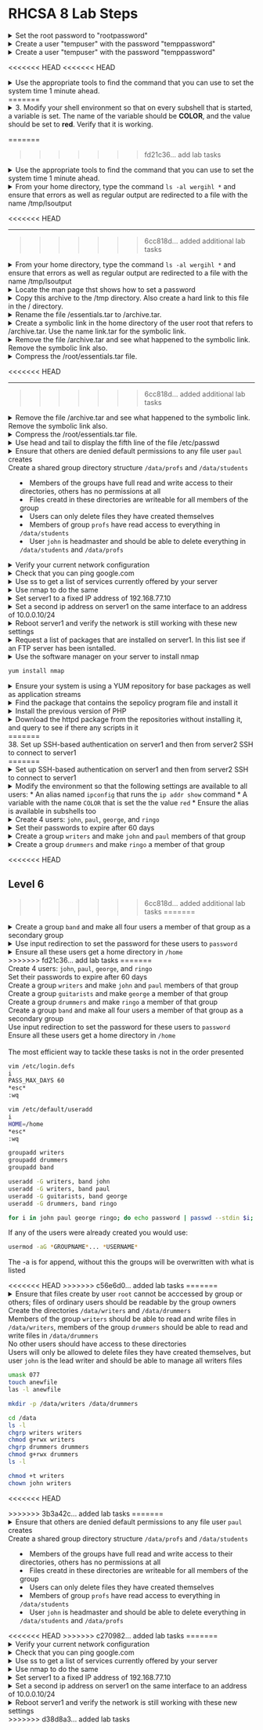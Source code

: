 # RHCSA 8 Lab Steps

<details>
<<<<<<< HEAD
<<<<<<< HEAD
  <summary>Set the root password to "rootpassword"</summary>
<<<<<<< HEAD
<<<<<<< HEAD
  
=======
>>>>>>> f7498a2... updated markdown syntax for code blocks
=======
  
>>>>>>> 2377348... updated markdown syntax for code blocks
  ```bash
  sudo passwd root
  Changing password fot user root.
  rootpassword
  BAD PASSWORD: The apssword contains the user name in some form
  rootpassword
  ```
<<<<<<< HEAD
<<<<<<< HEAD
  
</details>

<details>
  <summary>Create a user "tempuser" with the password "temppassword"</summary>
  ```bash
  sudo useradd tempuser
  sudo passwd tempuser
  temppassword
  temppassword
  ```
=======
  <summary>1. Set the root password to "rootpassword"</summary>
=======
  <summary>Set the root password to "rootpassword"</summary>
>>>>>>> fd21c36... add lab tasks
  <code>sudo passwd root</code><br/>
  <code>Changing password fot user root.</code><br/>
  <code>rootpassword</code>
  <code>BAD PASSWORD: The apssword contains the user name in some form</code></br>
  <code>rootpassword</code>
=======
>>>>>>> f7498a2... updated markdown syntax for code blocks
=======
  
>>>>>>> 2377348... updated markdown syntax for code blocks
</details>

<details>
  <summary>Create a user "tempuser" with the password "temppassword"</summary>
<<<<<<< HEAD
  <code>sudo useradd tempuser</code><br/>
  <code>sudo passwd tempuser</code><br/>
  <code>temppassword</code><br/>
  <code>temppassword</code>
>>>>>>> c24c213... answer corrections
=======
  ```bash
  sudo useradd tempuser
  sudo passwd tempuser
  temppassword
  temppassword
  ```
>>>>>>> f7498a2... updated markdown syntax for code blocks
</details>

<<<<<<< HEAD
<<<<<<< HEAD
<details>
  <summary>Use the appropriate tools to find the command that you can use to set the system time 1 minute ahead.</summary>
</details>
=======

<details>
  <summary>3. Modify your shell environment so that on every subshell that is started, a variable is set. The name of the variable should be <b>COLOR</b>, and the value should be set to <b>red</b>. Verify that it is working.</summary>
</details>

=======
>>>>>>> fd21c36... add lab tasks
<details>
  <summary>Use the appropriate tools to find the command that you can use to set the system time 1 minute ahead.</summary>
</details>

<details>
  <summary>From your home directory, type the command <code>ls -al wergihl *</code> and ensure that errors as well as regular output are redirected to a file with the name /tmp/lsoutput</summary>
  <code>ls -al wergihl * &> /tmp/lsoutput</code>
</details>

<<<<<<< HEAD
***
>>>>>>> 6cc818d... added additional lab tasks

<details>
  <summary>From your home directory, type the command <code>ls -al wergihl *</code> and ensure that errors as well as regular output are redirected to a file with the name /tmp/lsoutput</summary>
  <code>ls -al wergihl * &> /tmp/lsoutput</code>
</details>

<details>
<<<<<<< HEAD
  <summary>Locate the man page thst shows how to set a password</summary>
=======
  <summary>6. Locate the man page thst shows how to set a password</summary>
>>>>>>> 6cc818d... added additional lab tasks
=======
<details>
  <summary>Locate the man page thst shows how to set a password</summary>
>>>>>>> fd21c36... add lab tasks
  <code>man -k password</code><br/>
  There are far to many results here to find what is needed<br/>
  <code>man -k password | grep 1</code><br/>
  Checking general commands to see if anything is applicable<br/>
  <code>man -k password | grep 8</code><br/>
  Checking system administration commands to see if anything is applicable<br/>
  <code>man useradd</code><br/>
  Checking an already known command to see if there's anything that can be used (check see also section)<br/>
  <code>man passwd</code><br/>
  Both command and description don't include the word "password" which is why they weren't found<br/>
</details>

<details>
<<<<<<< HEAD
<<<<<<< HEAD
  <summary>As root, create a user named "testuser" using the man page for <code>useradd</code> as reference</summary>
  ```bash
  su -
  <i>root password</i>
  useradd testuser
</details>

<details>
  <summary>Set the password for "testuser" to "password"</summary>
  ```bash
  passwd testuser
  New password: password
  BAD PASSWORD: The password fails the dictionary check - it is based on a dictionary word
  Retype new password: password
  passwd: all authentication tokens updated successfully.
  ```
</details>

<details>
  <summary>Use globbing to show everything in /etc that have a number in their name (use <code>cd /etc</code> to make /etc your current directory)</summary>
  ```bash
  cd /etc
  ls -d *[0-9]*
  ```
</details>

<details>
  <summary>Use <code>ls -l</code> with a pipe to display results page by page. Then use <code>cd</code> without any arguments</summary>
  ```bash
  ls -l | less
  cd
  ```
</details>

<details>
  <summary>Use vim to create a file named "users" and make sure it contains the names Trevor, Stephen, John, Joe and Hillary</summary>
=======
  <summary>7. As root, create a user named "testuser" using the man page for <code>useradd</code> as reference</summary>
=======
  <summary>As root, create a user named "testuser" using the man page for <code>useradd</code> as reference</summary>
<<<<<<< HEAD
>>>>>>> fd21c36... add lab tasks
  <code>su -</code><br/>
  <code><i>root password</i></code><br/>
  <code>useradd testuser</code>
=======
  ```bash
  su -
  <i>root password</i>
  useradd testuser
>>>>>>> f7498a2... updated markdown syntax for code blocks
</details>

<details>
  <summary>Set the password for "testuser" to "password"</summary>
  ```bash
  passwd testuser
  New password: password
  BAD PASSWORD: The password fails the dictionary check - it is based on a dictionary word
  Retype new password: password
  passwd: all authentication tokens updated successfully.
  ```
</details>

<details>
  <summary>Use globbing to show everything in /etc that have a number in their name (use <code>cd /etc</code> to make /etc your current directory)</summary>
  ```bash
  cd /etc
  ls -d *[0-9]*
  ```
</details>

<details>
  <summary>Use <code>ls -l</code> with a pipe to display results page by page. Then use <code>cd</code> without any arguments</summary>
  ```bash
  ls -l | less
  cd
  ```
</details>

<details>
<<<<<<< HEAD
  <summary>11. Use vim to create a file named "users" and make sure it contains the names Trevor, Stephen, John, Joe and Hillary</summary>
>>>>>>> 6cc818d... added additional lab tasks
=======
  <summary>Use vim to create a file named "users" and make sure it contains the names Trevor, Stephen, John, Joe and Hillary</summary>
>>>>>>> fd21c36... add lab tasks
  <code>vim users</code>
</details> 

<details>
<<<<<<< HEAD
<<<<<<< HEAD
  <summary>Create the following directories: /tmp/files/pictures, /tmp/files/photos and /tmp/files/videos</summary>
=======
  <summary>12. Create the following directories: /tmp/files/pictures, /tmp/files/photos and /tmp/files/videos</summary>
>>>>>>> 6cc818d... added additional lab tasks
=======
  <summary>Create the following directories: /tmp/files/pictures, /tmp/files/photos and /tmp/files/videos</summary>
>>>>>>> fd21c36... add lab tasks
  <code>mkdir -p /tmp/files/pictures /tmp/files/photos /tmp/files/videos</code><br/>
  The <code>-p</code> option ensures that any subfolders that do not exist get created
</details>

<details>
<<<<<<< HEAD
<<<<<<< HEAD
  <summary>Copy all files that have a name starting with a, b, or c from /etc to /tmp/files</summary>
=======
  <summary>13. Copy all files that have a name starting with a, b, or c from /etc to /tmp/files</summary>
>>>>>>> 6cc818d... added additional lab tasks
=======
  <summary>Copy all files that have a name starting with a, b, or c from /etc to /tmp/files</summary>
>>>>>>> fd21c36... add lab tasks
  <code>cp /etc/[a-c]* /tmp/files</code><br/>
  There will be an warning that some subdirectories were not copied because the <code>-r</code> option was not used. This is expect as we only want the files.
</details>

<details>
<<<<<<< HEAD
<<<<<<< HEAD
  <summary>Move all files that have a name starting with a or b from /tmp/files to /tmp/files/photos</summary>
  ```bash
  cd /tmp/files/
  mv [ab]* photos/
  ```
<<<<<<< HEAD
</details>

<details>
  <summary>Move all files that have a name starting with c from /tmp/files to /tmp/files/videos</summary>
=======
  <summary>14. Move all files that have a name starting with a or b from /tmp/files to /tmp/files/photos</summary>
=======
  <summary>Move all files that have a name starting with a or b from /tmp/files to /tmp/files/photos</summary>
>>>>>>> fd21c36... add lab tasks
  <code>cd /tmp/files/</code><br/>
  <code>mv [ab]* photos/</code>
=======
>>>>>>> f7498a2... updated markdown syntax for code blocks
</details>

<details>
<<<<<<< HEAD
  <summary>15. Move all files that have a name starting with c from /tmp/files to /tmp/files/videos</summary>
>>>>>>> 6cc818d... added additional lab tasks
=======
  <summary>Move all files that have a name starting with c from /tmp/files to /tmp/files/videos</summary>
>>>>>>> fd21c36... add lab tasks
  <code>mv c* videos/</code>
</details>

<details>
<<<<<<< HEAD
<<<<<<< HEAD
  <summary>Copy all files that have a size smaller than 1000 bytes from /etc to /tmp/files/pictures</summary>
=======
  <summary>16. Copy all files that have a size smaller than 1000 bytes from /etc to /tmp/files/pictures</summary>
>>>>>>> 6cc818d... added additional lab tasks
=======
  <summary>Copy all files that have a size smaller than 1000 bytes from /etc to /tmp/files/pictures</summary>
>>>>>>> fd21c36... add lab tasks
  <code>find /etc -size -1000c -exec cp {} pictures \;</code>
</details>

<details>
<<<<<<< HEAD
<<<<<<< HEAD
  <summary>Create a symbolic link to /var in /tmp/files</summary>
=======
  <summary>17. Create a symbolic link to /var in /tmp/files</summary>
>>>>>>> 6cc818d... added additional lab tasks
=======
  <summary>Create a symbolic link to /var in /tmp/files</summary>
>>>>>>> fd21c36... add lab tasks
  <code>ln -s /var .</code>
</details>

<details>
<<<<<<< HEAD
<<<<<<< HEAD
  <summary>Create a compressed archive file of the /home directory</summary>
=======
  <summary>18. Create a compressed archive file of the /home directory</summary>
>>>>>>> 6cc818d... added additional lab tasks
=======
  <summary>Create a compressed archive file of the /home directory</summary>
>>>>>>> fd21c36... add lab tasks
  <code>tar cJvf home.tar.xz /home</code>
</details>

<details>
<<<<<<< HEAD
<<<<<<< HEAD
  <summary>Extract the compressed archive with relative file names in /tmp/archive</summary>
=======
  <summary>19. Extract the compressed archive with relative file names in /tmp/archive</summary>
>>>>>>> 6cc818d... added additional lab tasks
=======
  <summary>Extract the compressed archive with relative file names in /tmp/archive</summary>
>>>>>>> fd21c36... add lab tasks
  <code>mkdir /tmp/archive; tar xvf home.tar.xz -C /tmp/archive/</code>
</details>

<details>
<<<<<<< HEAD
<<<<<<< HEAD
  <summary>Log in as user root. In the home directory of root, create one archive file that contains the contents of the /home directory and the /etc directory. Use the name /root/essentials.tar for the archive file.</summary>
</details>

<details>
  <summary>Copy this archive to the /tmp directory. Also create a hard link to this file in the / directory.</summary>
</details>

<details>
  <summary>Rename the file /essentials.tar to /archive.tar.</summary>
</details>

<details>
  <summary>Create a symbolic link in the home directory of the user root that refers to /archive.tar. Use the name link.tar for the symbolic link.</summary>
</details>
=======
  <summary>20. Log in as user root. In the home directory of root, create one archive file that contains the contents of the /home directory and the /etc directory. Use the name /root/essentials.tar for the archive file.</summary>
=======
  <summary>Log in as user root. In the home directory of root, create one archive file that contains the contents of the /home directory and the /etc directory. Use the name /root/essentials.tar for the archive file.</summary>
>>>>>>> fd21c36... add lab tasks
</details>

<details>
  <summary>Copy this archive to the /tmp directory. Also create a hard link to this file in the / directory.</summary>
</details>

<details>
  <summary>Rename the file /essentials.tar to /archive.tar.</summary>
</details>

<details>
  <summary>Create a symbolic link in the home directory of the user root that refers to /archive.tar. Use the name link.tar for the symbolic link.</summary>
</details>

<details>
  <summary>Remove the file /archive.tar and see what happened to the symbolic link. Remove the symbolic link also.</summary>
</details>

<details>
  <summary>Compress the /root/essentials.tar file.</summary>
</details>

<<<<<<< HEAD
***
>>>>>>> 6cc818d... added additional lab tasks

<details>
  <summary>Remove the file /archive.tar and see what happened to the symbolic link. Remove the symbolic link also.</summary>
</details>

<details>
<<<<<<< HEAD
  <summary>Compress the /root/essentials.tar file.</summary>
</details>

<details>
  <summary>Use head and tail to display the fifth line of the file /etc/passwd</summary>
=======
  <summary>26. Use head and tail to display the fifth line of the file /etc/passwd</summary>
>>>>>>> 6cc818d... added additional lab tasks
=======
<details>
  <summary>Use head and tail to display the fifth line of the file /etc/passwd</summary>
>>>>>>> fd21c36... add lab tasks
  <code>head -n 5 /etc/passwd | tail -n 1</code>
</details>

<details>
<<<<<<< HEAD
<<<<<<< HEAD
  <summary>Use sed to display the fifth line of the file /etc/passwd</summary>
=======
  <summary>27. Use sed to display the fifth line of the file /etc/passwd</summary>
>>>>>>> 6cc818d... added additional lab tasks
=======
  <summary>Use sed to display the fifth line of the file /etc/passwd</summary>
>>>>>>> fd21c36... add lab tasks
  <code>sed -n 5p /etc/passwd</code>
</details>

<details>
<<<<<<< HEAD
<<<<<<< HEAD
  <summary>Use awk in a pipe to filter the last column out of the results of the command <code>ps aux</code></summary>
=======
  <summary>28. Use awk in a pipe to filter the last column out of the results of the command <code>ps aux</code></summary>
>>>>>>> 6cc818d... added additional lab tasks
=======
  <summary>Use awk in a pipe to filter the last column out of the results of the command <code>ps aux</code></summary>
>>>>>>> fd21c36... add lab tasks
  <code>ps aux | awk '{ print $NF }'</code>
</details>

<details>
<<<<<<< HEAD
<<<<<<< HEAD
  <summary>Use grep to show all files in /etc that have lines that contain the text 'root' as a word</summary>
=======
  <summary>29. Use grep to show all files in /etc that have lines that contain the text 'root' as a word</summary>
>>>>>>> 6cc818d... added additional lab tasks
=======
  <summary>Use grep to show all files in /etc that have lines that contain the text 'root' as a word</summary>
>>>>>>> fd21c36... add lab tasks
  <code>cd /etc</code><br/>
  <code>grep 'root' * 2>/dev/null</code>
</details>

<details>
<<<<<<< HEAD
<<<<<<< HEAD
  <summary>Use grep to show all lines from all files in /etc that contain exactly 3 characters</summary>
=======
  <summary>30. Use grep to show all lines from all files in /etc that contain exactly 3 characters</summary>
>>>>>>> 6cc818d... added additional lab tasks
=======
  <summary>Use grep to show all lines from all files in /etc that contain exactly 3 characters</summary>
>>>>>>> fd21c36... add lab tasks
  <code>grep '^...$' * 2>/dev/null</code>
</details>

<details>
<<<<<<< HEAD
<<<<<<< HEAD
  <summary>Use grep to find all files that contain the string "alex", but make sure that "alexander" is not included in the result</summary>
=======
  <summary>31. Use grep to find all files that contain the string "alex", but make sure that "alexander" is not included in the result</summary>
>>>>>>> 6cc818d... added additional lab tasks
=======
  <summary>Use grep to find all files that contain the string "alex", but make sure that "alexander" is not included in the result</summary>
>>>>>>> fd21c36... add lab tasks
  <code>grep '^alex$' * or grep '\<alex\>'</code>
</details>

<details>
<<<<<<< HEAD
<<<<<<< HEAD
  <summary>Describe two ways to show line 5 from the /etc/passwd file.</summary>
</details>

<details>
  <summary>How would you locate all text files on your server that contain the current IP address? Do you need a regular expression to do this?</summary>
</details>

<details>
  <summary>You have just used the sed command that replaces all occurrences of the text Administrator with root. Your Windows administrators do not like that very much. How do you revert?</summary>
</details>

<details>
  <summary>Assuming that in the ps aux command the fifth line contains information about memory utilization, how would you process the output of that command to show the process that has the heaviest memory utilization first in the results list?</summary>
</details>

<details>
  <summary>Which command enables you to filter the sixth column of ps aux output?</summary>
</details>

<details>
  <summary>How do you delete the sixth line from the file ~/myfile?</summary>
</details>

<details>
  <summary>Set up SSH-based authentication on server1 and then from server2 SSH to connect to server1</summary>
</details>

<details>
  <summary>
    Modify the environment so that the following settings are available to all users:
    * An alias named <code>ipconfig</code> that runs the <code>ip addr show</code> command
    * A variable with the name <code>COLOR</code> that is set the the value <code>red</code>
    * Ensure the alias is available in subshells too
  </summary>
  ```bash
  su -
  cd /etc/profile.d/
  vim labenv.sh
  i
  alias ipconfig='ip addr show'
  export COLOR=red
  esc
  :wq
  ```

  Nothing else to do since aliases are already available in subshells by default. The variable will also be available since it was created with <code>export</code>.
</details>

<details>
  <summary>
    Create 4 users: <code>john</code>, <code>paul</code>, <code>george</code>, and <code>ringo</code><br/>
    Set their passwords to expire after 60 days<br/>
    Create a group <code>writers</code> and make <code>john</code> and <code>paul</code> members of that group<br/>
    Create a group <code>guitarists</code> and make <code>george</code> a member of that group<br/>
    Create a group <code>drummers</code> and make <code>ringo</code> a member of that group<br/>
    Create a group <code>band</code> and make all four users a member of that group as a secondary group<br/>
    Use input redirection to set the password for these users to <code>password</code><br/>
    Ensure all these users get a home directory in <code>/home</code>
  </summary>
  <br/>
  The most efficient way to tackle these tasks is not in the order presented

  ```bash
  vim /etc/login.defs
  i
  PASS_MAX_DAYS 60
  *esc*
  :wq
  
  vim /etc/default/useradd
  i
  HOME=/home
  *esc*
  :wq

  groupadd writers
  groupadd drummers
  groupadd band

  useradd -G writers, band john
  useradd -G writers, band paul
  useradd -G guitarists, band george
  useradd -G drummers, band ringo

  for i in john paul george ringo; do echo password | passwd --stdin $i; done
  ```

  If any of the users were already created you would use:

  ```bash
  usermod -aG *GROUPNAME*... *USERNAME*
  ```
  
  The -a is for append, without this the groups will be overwritten with what is listed
</details>

<details>
  <summary>
    Ensure that files create by user <code>root</code> cannot be acccessed by group or others; files of ordinary users should be readable by the group owners<br/>
    Create the directories <code>/data/writers</code> and <code>/data/drummers</code><br/>
    Members of the group <code>writers</code> should be able to read and write files in <code>/data/writers</code>, members of the group <code>drummers</code> should be able to read and write files in <code>/data/drummers</code><br/>
    No other users should have access to these directories<br/>
    Users will only be allowed to delete files they have created themselves, but user <code>john</code> is the lead writer and should be able to manage all writers files
  </summaary>

  ```bash
  umask 077
  touch anewfile
  las -l anewfile

  mkdir -p /data/writers /data/drummers

  cd /data
  ls -l
  chgrp writers writers
  chmod g+rwx writers
  chgrp drummers drummers
  chmod g+rwx drummers
  ls -l

  chmod +t writers
  chown john writers
  ```
=======
  <summary>32. Describe two ways to show line 5 from the /etc/passwd file.</summary>
=======
  <summary>Describe two ways to show line 5 from the /etc/passwd file.</summary>
>>>>>>> fd21c36... add lab tasks
</details>

<details>
  <summary>How would you locate all text files on your server that contain the current IP address? Do you need a regular expression to do this?</summary>
</details>

<details>
  <summary>You have just used the sed command that replaces all occurrences of the text Administrator with root. Your Windows administrators do not like that very much. How do you revert?</summary>
</details>

<details>
  <summary>Assuming that in the ps aux command the fifth line contains information about memory utilization, how would you process the output of that command to show the process that has the heaviest memory utilization first in the results list?</summary>
</details>

<details>
  <summary>Which command enables you to filter the sixth column of ps aux output?</summary>
</details>

<details>
  <summary>How do you delete the sixth line from the file ~/myfile?</summary>
</details>

<<<<<<< HEAD
***
>>>>>>> 6cc818d... added additional lab tasks

</details>

<details>
<<<<<<< HEAD
  <summary>
    Ensure that others are denied default permissions to any file user <code>paul</code> creates<br/>
    Create a shared group directory structure <code>/data/profs</code> and <code>/data/students</code>
    <ul>
      <li>Members of the groups have full read and write access to their directories, others has no permissions at all
      <li>Files creatd in these directories are writeable for all members of the group
      <li>Users can only delete files they have created themselves
      <li>Members of group <code>profs</code> have read access to everything in <code>/data/students</code>
      <li>User <code>john</code> is headmaster and should be able to delete everything in <code>/data/students</code> and <code>/data/profs</code>
    </ul>
  </summary>

  ```bash
  cd /home/paul/
  ls -a
  vim .bash_profile

  i
  umask 007
  *esc*
  :wq

  su - paul
  touch -l paul5
  ls -l paul5
  logout

  cd /data
  mkdir profs students
  ls -l

  chmod 3770 students/

  chown john:students students/
  chown john:profs profs/
  ls -lk

  cd students/
  ls -l
  setfacl -m d:g:profs:rx /data/students
  getfacl .
  ```
</details>

<details>
  <summary>Verify your current network configuration</summary>

  ```bash
  ip a
  ip route show
  ```

</details>

<details>
  <summary>Check that you can ping google.com</summary>
  
  ```bash
  ping google.com
  ```

</details>

<details>
  <summary>Use ss to get a list of services currently offered by your server</summary>

  ```bash
  ss -tuna
  ```

  If you'd like to see what is running on an open port grep the port number in /etc/services

  ```bash
  grep 68 /etc/services
  ```

</details>

<details>
  <summary>Use nmap to do the same</summary>

  ```bash
  yum install nmap
  nmap 192.168.77.3
  ```

</details>

<details>
  <summary>Set server1 to a fixed IP address of 192.168.77.10</summary>

  Check current ip configuration

  ```bash
  ip a
  ```

  Use nmtui to configure the ethernet interface

  ```bash
  nmtui
  ```

</details>

<details>
  <summary>Set a second ip address on server1 on the same interface to an address of 10.0.0.10/24</summary>
  
  This can be done in the same nmtui session as the previous task

</details>

<details>
  <summary>Reboot server1 and verify the network is still working with these new settings</summary>

  Use <code>ip a</code> again to confirm the updated configuration settings
</details>

<details>
  <summary>Request a list of packages that are installed on server1. In this list see if an FTP server has been isntalled.</summary>

  ```bash
  yum list installed | grep ftp
  ```

</details>

<details>
  <summary>Use the software manager on your server to install nmap</summry>

  ```bash
  yum install nmap
  ```
  
</details>

<details>
  <summary>Ensure your system is using a YUM repository for base packages as well as application streams</summary>

  ```bash  
  cd /etc/yum.repos.d/
  ls
  cat base.repo
  cat appstream.repo
  tail -n l /etc/fstab
  ```

  Use the last line to ensure that the rhel8.iso is connected to /repo

  ```bash 
  less redhat.repo
  ```

</details>

<details>
  <summary>Find the package that contains the sepolicy program file and install it</summary>

  ```bash
  yum search sepolicy
  yum provide */sepolicy
  ```

</details>

<details>
  <summary>Install the previous version of PHP</summary>

  ```bash
  yum module list
  yum module PHP <VERSIONNUMBER>
  ```

</details>

<details>
  <summary>Download the httpd package from the repositories without installing it, and query to see if there any scripts in it</summary>

  ```bash
  cd ~
  yumdownloader httpd
  ls
  rpm -qp --scripts httpd-<VERSIONINFO>
  ```
  
</details>
=======
  <summary>38. Set up SSH-based authentication on server1 and then from server2 SSH to connect to server1</summary>
=======
<details>
  <summary>Set up SSH-based authentication on server1 and then from server2 SSH to connect to server1</summary>
</details>

<details>
  <summary>
    Modify the environment so that the following settings are available to all users:
    * An alias named <code>ipconfig</code> that runs the <code>ip addr show</code> command
    * A variable with the name <code>COLOR</code> that is set the the value <code>red</code>
    * Ensure the alias is available in subshells too
  </summary>
  ```bash
  su -
  cd /etc/profile.d/
  vim labenv.sh
  i
  alias ipconfig='ip addr show'
  export COLOR=red
  esc
  :wq
  ```

  Nothing else to do since aliases are already available in subshells by default. The variable will also be available since it was created with <code>export</code>.
</details>

<details>
<<<<<<< HEAD
  <summary>Create 4 users: <code>john</code>, <code>paul</code>, <code>george</code>, and <code>ringo</code></summary>
>>>>>>> fd21c36... add lab tasks
</details>

<details>
  <summary>Set their passwords to expire after 60 days</summary>
</details>

<details>
  <summary>Create a group <code>writers</code> and make <code>john</code> and <code>paul</code> members of that group</summary>
</details>

<details>
  <summary>Create a group <code>drummers</code> and make <code>ringo</code> a member of that group</summary>
</details>

<<<<<<< HEAD
## Level 6
>>>>>>> 6cc818d... added additional lab tasks
=======
<details>
  <summary>Create a group <code>band</code> and make all four users a member of that group as a secondary group</summary>
</details>

<details>
  <summary>Use input redirection to set the password for these users to <code>password</code></summary>
</details>

<details>
  <summary>Ensure all these users get a home directory in <code>/home</code></summary>
</details>
>>>>>>> fd21c36... add lab tasks
=======
  <summary>
    Create 4 users: <code>john</code>, <code>paul</code>, <code>george</code>, and <code>ringo</code><br/>
    Set their passwords to expire after 60 days<br/>
    Create a group <code>writers</code> and make <code>john</code> and <code>paul</code> members of that group<br/>
    Create a group <code>guitarists</code> and make <code>george</code> a member of that group<br/>
    Create a group <code>drummers</code> and make <code>ringo</code> a member of that group<br/>
    Create a group <code>band</code> and make all four users a member of that group as a secondary group<br/>
    Use input redirection to set the password for these users to <code>password</code><br/>
    Ensure all these users get a home directory in <code>/home</code>
  </summary>
  <br/>
  The most efficient way to tackle these tasks is not in the order presented

  ```bash
  vim /etc/login.defs
  i
  PASS_MAX_DAYS 60
  *esc*
  :wq
  
  vim /etc/default/useradd
  i
  HOME=/home
  *esc*
  :wq

  groupadd writers
  groupadd drummers
  groupadd band

  useradd -G writers, band john
  useradd -G writers, band paul
  useradd -G guitarists, band george
  useradd -G drummers, band ringo

  for i in john paul george ringo; do echo password | passwd --stdin $i; done
  ```

  If any of the users were already created you would use:

  ```bash
  usermod -aG *GROUPNAME*... *USERNAME*
  ```
  
  The -a is for append, without this the groups will be overwritten with what is listed
</details>
<<<<<<< HEAD
>>>>>>> c56e6d0... added lab tasks
=======

<details>
  <summary>
    Ensure that files create by user <code>root</code> cannot be acccessed by group or others; files of ordinary users should be readable by the group owners<br/>
    Create the directories <code>/data/writers</code> and <code>/data/drummers</code><br/>
    Members of the group <code>writers</code> should be able to read and write files in <code>/data/writers</code>, members of the group <code>drummers</code> should be able to read and write files in <code>/data/drummers</code><br/>
    No other users should have access to these directories<br/>
    Users will only be allowed to delete files they have created themselves, but user <code>john</code> is the lead writer and should be able to manage all writers files
  </summaary>

  ```bash
  umask 077
  touch anewfile
  las -l anewfile

  mkdir -p /data/writers /data/drummers

  cd /data
  ls -l
  chgrp writers writers
  chmod g+rwx writers
  chgrp drummers drummers
  chmod g+rwx drummers
  ls -l

  chmod +t writers
  chown john writers
  ```

<<<<<<< HEAD
  </details>
>>>>>>> 3b3a42c... added lab tasks
=======
</details>

<details>
  <summary>
    Ensure that others are denied default permissions to any file user <code>paul</code> creates<br/>
    Create a shared group directory structure <code>/data/profs</code> and <code>/data/students</code>
    <ul>
      <li>Members of the groups have full read and write access to their directories, others has no permissions at all
      <li>Files creatd in these directories are writeable for all members of the group
      <li>Users can only delete files they have created themselves
      <li>Members of group <code>profs</code> have read access to everything in <code>/data/students</code>
      <li>User <code>john</code> is headmaster and should be able to delete everything in <code>/data/students</code> and <code>/data/profs</code>
    </ul>
  </summary>

  ```bash
  cd /home/paul/
  ls -a
  vim .bash_profile

  i
  umask 007
  *esc*
  :wq

  su - paul
  touch -l paul5
  ls -l paul5
  logout

  cd /data
  mkdir profs students
  ls -l

  chmod 3770 students/

  chown john:students students/
  chown john:profs profs/
  ls -lk

  cd students/
  ls -l
  setfacl -m d:g:profs:rx /data/students
  getfacl .
  ```
</details>
<<<<<<< HEAD
>>>>>>> c270982... added lab tasks
=======

<details>
  <summary>Verify your current network configuration</summary>

  ```bash
  ip a
  ip route show
  ```

</details>

<details>
  <summary>Check that you can ping google.com</summary>
  
  ```bash
  ping google.com
  ```

</details>

<details>
  <summary>Use ss to get a list of services currently offered by your server</summary>

  ```bash
  ss -tuna
  ```

  If you'd like to see what is running on an open port grep the port number in /etc/services

  ```bash
  grep 68 /etc/services
  ```

</details>

<details>
  <summary>Use nmap to do the same</summary>

  ```bash
  yum install nmap
  nmap 192.168.77.3
  ```

</details>

<details>
  <summary>Set server1 to a fixed IP address of 192.168.77.10</summary>

  Check current ip configuration

  ```bash
  ip a
  ```

  Use nmtui to configure the ethernet interface

  ```bash
  nmtui
  ```

</details>

<details>
  <summary>Set a second ip address on server1 on the same interface to an address of 10.0.0.10/24</summary>
  
  This can be done in the same nmtui session as the previous task

</details>

<details>
  <summary>Reboot server1 and verify the network is still working with these new settings</summary>

  Use <code>ip a</code> again to confirm the updated configuration settings
</details>
>>>>>>> d38d8a3... added lab tasks
